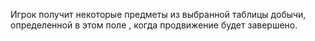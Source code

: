 Игрок получит некоторые предметы из выбранной таблицы добычи, определенной в этом поле
, когда продвижение будет завершено.